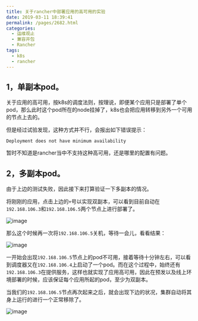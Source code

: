 ```yaml
---
title: 关于rancher中部署应用的高可用的实验
date: 2019-03-11 18:39:41
permalink: /pages/2682.html
categories:
  - 运维观止
  - 兼容并包
  - Rancher
tags:
  - k8s
  - rancher
---
```


## 1，单副本pod。

关于应用的高可用，按k8s的调度法则，按理说，即便某个应用只是部署了单个pod，那么此时这个pod所在的node挂掉了，k8s也会把应用转移到另外一个可用的节点上去的。

但是经过试验发现，这种方式并不行，会报出如下错误提示：

```
Deployment does not have minimum availability
```

暂时不知道是rancher当中不支持这种高可用，还是哪里的配置有问题。

## 2，多副本pod。

由于上边的测试失败，因此接下来打算验证一下多副本的情况。

将刚刚的应用，点击上边的`+`号以实现双副本，可以看到目前自动在`192.168.106.3`和`192.168.106.5`两个节点上进行部署了。

![image](https://tvax4.sinaimg.cn/large/008k1Yt0ly1grx0v5th8gj31950g9tko.jpg)

那么这个时候再一次将`192.168.106.5`关机，等待一会儿，看看结果：

![image](https://tvax3.sinaimg.cn/large/008k1Yt0ly1grx0vca46nj31940ko17h.jpg)

一开始会出现`192.168.106.5`节点上的pod不可用，接着等待十分钟左右，可以看到调度器又在`192.168.106.4`上启动了一个pod。而在这个过程中，始终还有`192.168.106.3`在提供服务，这样也就实现了应用高可用，因此在预发以及线上环境部署的时候，应该保证每个应用所起的pod，至少为双副本。

当我们的`192.168.106.5`节点再次起来之后，就会出现下边的状况，集群自动将其身上运行的进行一个正常移除了。

![image](https://tva4.sinaimg.cn/large/008k1Yt0ly1grx0vp1m0uj31910kgdu1.jpg)
